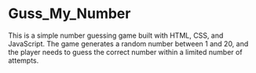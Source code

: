 # Guss_My_Number
This is a simple number guessing game built with HTML, CSS, and JavaScript. The game generates a random number between 1 and 20, and the player needs to guess the correct number within a limited number of attempts.
